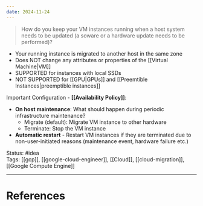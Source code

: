 ```yaml
---
date: 2024-11-24
---
```

> How do you keep your VM instances running when a host system needs to be updated (a soware or a hardware update needs to be performed)?

- Your running instance is migrated to another host in the same zone 
- Does NOT change any attributes or properties of the [[Virtual Machine|VM]] 
- SUPPORTED for instances with local SSDs  
- NOT SUPPORTED for [[GPU|GPUs]] and [[Preemtible Instances|preemptible instances]]

Important Configuration - **[[Availability Policy]]**:  
- **On host maintenance**: What should happen during periodic infrastructure maintenance?
	- Migrate (default): Migrate VM instance to other hardware 
	- Terminate: Stop the VM instance
- **Automatic restart** - Restart VM instances if they are terminated due to non-user-initiated reasons (maintenance event, hardware failure etc.)


Status: #idea  
Tags:  [[gcp]], [[google-cloud-engineer]], [[Cloud]], [[cloud-migration]], [[Google Compute Engine]]

---
# References
